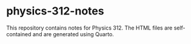 # physics-312-notes

This repository contains notes for Physics 312. The HTML files are self-contained and are generated using Quarto.
